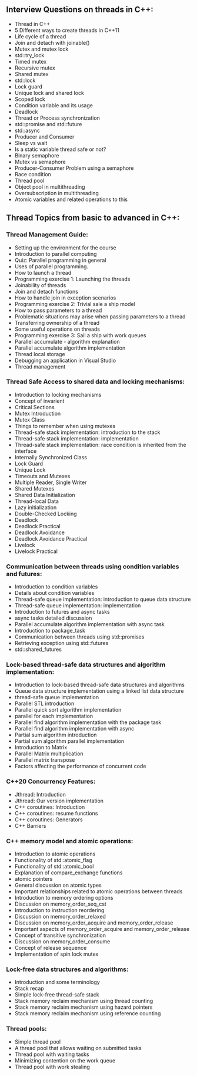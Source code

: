 ## Interview Questions on threads in C++:
 - Thread in C++
 - 5 Different ways to create threads in C++11
 - Life cycle of a thread
 - Join and detach with joinable()
 - Mutex and mutex lock
 - std::try_lock
 - Timed mutex
 - Recursive mutex
 - Shared mutex
 - std::lock
 - Lock guard
 - Unique lock and shared lock
 - Scoped lock
 - Condition variable and its usage
 - Deadlock
 - Thread or Process synchronization
 - std::promise and std::future
 - std::async
 - Producer and Consumer
 - Sleep vs wait
 - Is a static variable thread safe or not?
 - Binary semaphore
 - Mutex vs semaphore
 - Producer-Consumer Problem using a semaphore
 - Race condition
 - Thread pool
 - Object pool in multithreading
 - Oversubscription in multithreading
 - Atomic variables and related operations to this

## Thread Topics from basic to advanced in C++:
### Thread Management Guide:
 - Setting up the environment for the course
 - Introduction to parallel computing
 - Quiz: Parallel programming in general
 - Uses of parallel programming.
 - How to launch a thread
 - Programming exercise 1: Launching the threads
 - Joinability of threads
 - Join and detach functions
 - How to handle join in exception scenarios
 - Programming exercise 2: Trivial sale a ship model
 - How to pass parameters to a thread
 - Problematic situations may arise when passing parameters to a thread
 - Transferring ownership of a thread
 - Some useful operations on threads
 - Programming exercise 3: Sail a ship with work queues
 - Parallel accumulate - algorithm explanation
 - Parallel accumulate algorithm implementation
 - Thread local storage
 - Debugging an application in Visual Studio
 - Thread management

### Thread Safe Access to shared data and locking mechanisms:
 - Introduction to locking mechanisms
 - Concept of invarient
 - Critical Sections
 - Mutex Introduction
 - Mutex Class
 - Things to remember when using mutexes
 - Thread-safe stack implementation: introduction to the stack
 - Thread-safe stack implementation: implementation
 - Thread-safe stack implementation: race condition is inherited from the interface
 - Internally Synchronized Class
 - Lock Guard
 - Unique Lock
 - Timeouts and Mutexes
 - Multiple Reader, Single Writer
 - Shared Mutexes
 - Shared Data Initialization
 - Thread-local Data
 - Lazy initialization
 - Double-Checked Locking
 - Deadlock
 - Deadlock Practical
 - Deadlock Avoidance
 - Deadlock Avoidance Practical
 - Livelock
 - Livelock Practical

### Communication between threads using condition variables and futures:
 - Introduction to condition variables
 - Details about condition variables
 - Thread-safe queue implementation: introduction to queue data structure
 - Thread-safe queue implementation: implementation
 - Introduction to futures and async tasks
 - async tasks detailed discussion
 - Parallel accumulate algorithm implementation with async task
 - Introduction to package_task
 - Communication between threads using std::promises
 - Retrieving exception using std::futures
 - std::shared_futures

### Lock-based thread-safe data structures and algorithm implementation:
 - Introduction to lock-based thread-safe data structures and algorithms
 - Queue data structure implementation using a linked list data structure
 - thread-safe queue implementation
 - Parallel STL introduction
 - Parallel quick sort algorithm implementation
 - parallel for each implementation
 - Parallel find algorithm implementation with the package task
 - Parallel find algorithm implementation with async
 - Partial sum algorithm introduction
 - Partial sum algorithm parallel implementation
 - Introduction to Matrix
 - Parallel Matrix multiplication
 - Parallel matrix transpose
 - Factors affecting the performance of concurrent code

### C++20 Concurrency Features:
 - Jthread: Introduction
 - Jthread: Our version implementation
 - C++ coroutines: Introduction
 - C++ coroutines: resume functions
 - C++ coroutines: Generators
 - C++ Barriers

### C++ memory model and atomic operations:
 - Introduction to atomic operations
 - Functionality of std::atomic_flag
 - Functionality of std::atomic_bool
 - Explanation of compare_exchange functions
 - atomic pointers
 - General discussion on atomic types
 - Important relationships related to atomic operations between threads
 - Introduction to memory ordering options
 - Discussion on memory_order_seq_cst
 - Introduction to instruction reordering
 - Discussion on memory_order_relaxed
 - Discussion on memory_order_acquire and memory_order_release
 - Important aspects of memory_order_acquire and memory_order_release
 - Concept of transitive synchronization
 - Discussion on memory_order_consume
 - Concept of release sequence
 - Implementation of spin lock mutex

### Lock-free data structures and algorithms:
 - Introduction and some terminology
 - Stack recap
 - Simple lock-free thread-safe stack
 - Stack memory reclaim mechanism using thread counting
 - Stack memory reclaim mechanism using hazard pointers
 - Stack memory reclaim mechanism using reference counting

### Thread pools:
 - Simple thread pool
 - A thread pool that allows waiting on submitted tasks
 - Thread pool with waiting tasks
 - Minimizing contention on the work queue
 - Thread pool with work stealing

